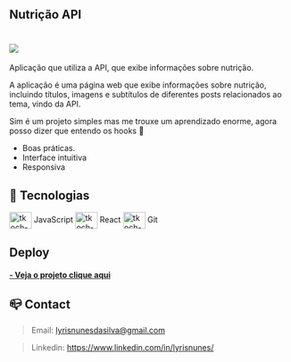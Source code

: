 ## Nutrição API

<h1 text="center"><img src="../react/src/img/gif.gif"></h1>

Aplicação que utiliza a API, que exibe informações sobre nutrição.

A aplicação é uma página web que exibe informações sobre nutrição, incluindo títulos, imagens e subtítulos de diferentes posts relacionados ao tema, vindo da API.

Sim é um projeto simples mas me trouxe um aprendizado enorme, agora posso dizer que entendo os hooks 💙

- Boas práticas.
- Interface intuitiva
- Responsiva

## 🔧 Tecnologias

<img align="center" alt="tkoch-javascript" height="30" width="40" src="https://cdn.jsdelivr.net/gh/devicons/devicon/icons/javascript/javascript-original.svg" /> JavaScript <img align="center" alt="tkoch-react" height="30" width="40" src="https://cdn.jsdelivr.net/gh/devicons/devicon/icons/react/react-original.svg" /> React
<img align="center" alt="tkoch-git" height="30" width="40" src="https://cdn.jsdelivr.net/gh/devicons/devicon/icons/git/git-original.svg" /> Git


## Deploy 

 <h4>
        <a href="https://nutricao-api-react.vercel.app/"> - Veja o projeto clique aqui </a>
</h3>

## 📪 Contact

>Email: lyrisnunesdasilva@gmail.com

>Linkedin: https://www.linkedin.com/in/lyrisnunes/
